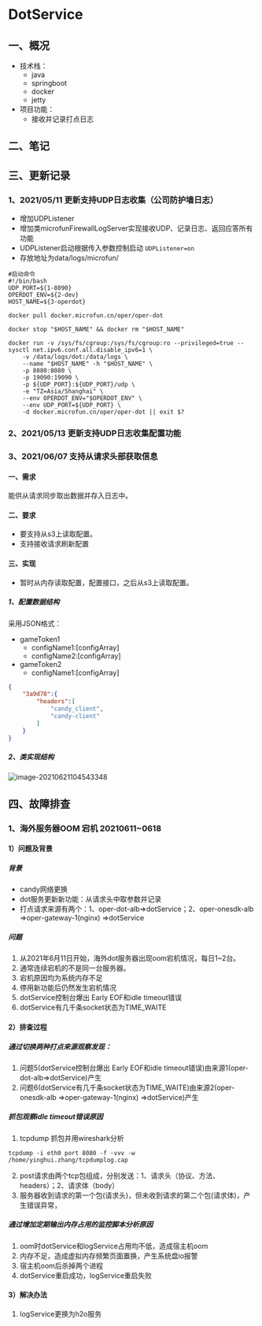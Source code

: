 # DotService

## 一、概况

* 技术栈：
  * java
  * springboot
  * docker
  * jetty
* 项目功能：
  * 接收并记录打点日志

## 二、笔记

## 三、更新记录

### 1、2021/05/11 更新支持UDP日志收集（公司防护墙日志）

* 增加UDPListener
* 增加类microfunFirewallLogServer实现接收UDP、记录日志、返回应答所有功能
* UDPListener启动根据传入参数控制启动 `UDPListener=on`
* 存放地址为data/logs/microfun/

```shell
#启动命令
#!/bin/bash
UDP_PORT=${1-8090}
OPERDOT_ENV=${2-dev}
HOST_NAME=${3-operdot}

docker pull docker.microfun.cn/oper/oper-dot

docker stop "$HOST_NAME" && docker rm "$HOST_NAME"

docker run -v /sys/fs/cgroup:/sys/fs/cgroup:ro --privileged=true --sysctl net.ipv6.conf.all.disable_ipv6=1 \
    -v /data/logs/dot:/data/logs \
    --name "$HOST_NAME" -h "$HOST_NAME" \
    -p 8080:8080 \
    -p 19090:19090 \
	-p ${UDP_PORT}:${UDP_PORT}/udp \
    -e "TZ=Asia/Shanghai" \
    --env OPERDOT_ENV="$OPERDOT_ENV" \
    --env UDP_PORT=${UDP_PORT} \
    -d docker.microfun.cn/oper/oper-dot || exit $?
```

### 2、2021/05/13 更新支持UDP日志收集配置功能

### 3、2021/06/07 支持从请求头部获取信息

#### 一、需求

能供从请求同步取出数据并存入日志中。

#### 二、要求

* 要支持从s3上读取配置。
* 支持接收请求刷新配置

#### 三、实现

* 暂时从内存读取配置，配置接口，之后从s3上读取配置。

##### 1、配置数据结构

采用JSON格式：

* gameToken1
  * configName1:[configArray]
  * configName2:[configArray]
* gameToken2
  * configName1:[configArray]

```json
{
    "3a9d70":{
        "headers":[
            "candy_client",
            "candy-client"
        ]
    }
}
```

##### 2、类实现结构

![image-20210621104543348](D:\notes\img\image-20210621104543348.png)

## 四、故障排查

### 1、海外服务器OOM 宕机 20210611~0618

#### 1）问题及背景

##### 背景

* candy网络更换
* dot服务更新新功能：从请求头中取参数并记录
* 打点请求来源有两个：1、oper-dot-alb=>dotService；2、oper-onesdk-alb =>oper-gateway-1(nginx) =>dotService

##### 问题

1. 从2021年6月11日开始，海外dot服务器出现oom宕机情况，每日1~2台。
2. 通常连续宕机的不是同一台服务器。
3. 宕机原因均为系统内存不足
4. 停用新功能后仍然发生宕机情况
5. dotService控制台爆出 Early EOF和idle timeout错误
6. dotService有几千条socket状态为TIME_WAITE

#### 2）排查过程

##### 通过切换两种打点来源观察发现：

1. 问题5(dotService控制台爆出 Early EOF和idle timeout错误)由来源1(oper-dot-alb=>dotService)产生
2. 问题6(dotService有几千条socket状态为TIME_WAITE)由来源2(oper-onesdk-alb =>oper-gateway-1(nginx) =>dotService)产生

##### 抓包观察idle timeout错误原因

1. tcpdump 抓包并用wireshark分析

```shell
tcpdump -i eth0 port 8080 -f -vvv -w /home/yinghui.zhang/tcpdumplog.cap
```

2. post请求由两个tcp包组成，分别发送：1、请求头（协议、方法、headers）；2、请求体（body）
3. 服务器收到请求的第一个包(请求头)，但未收到请求的第二个包(请求体)，产生错误异常，

##### 通过增加定期输出内存占用的监控脚本分析原因

1. oom时dotService和logService占用均不低，造成宿主机oom
2. 内存不足，造成虚拟内存频繁页面置换，产生系统盘io报警
3. 宿主机oom后杀掉两个进程
4. dotService重启成功，logService重启失败

#### 3）解决办法

1. logService更换为h2o服务
